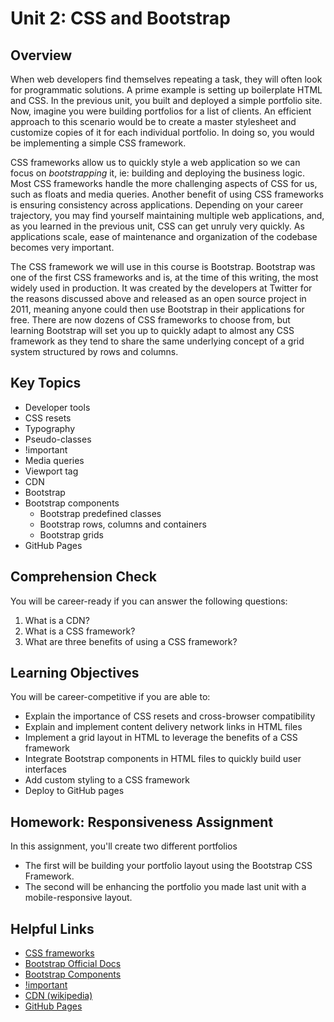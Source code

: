 # Unit 2: CSS and Bootstrap

## Overview
When web developers find themselves repeating a task, they will often look for programmatic solutions. A prime example is setting up boilerplate HTML and CSS. In the previous unit, you built and deployed a simple portfolio site. Now, imagine you were building portfolios for a list of clients. An efficient approach to this scenario would be to create a master stylesheet and customize copies of it for each individual portfolio. In doing so, you would be implementing a simple CSS framework. 

CSS frameworks allow us to quickly style a web application so we can focus on _bootstrapping_ it, ie: building and deploying the business logic. Most CSS frameworks handle the more challenging aspects of CSS for us, such as floats and media queries. Another benefit of using CSS frameworks is ensuring consistency across applications. Depending on your career trajectory, you may find yourself maintaining multiple web applications, and, as you learned in the previous unit, CSS can get unruly very quickly. As applications scale, ease of maintenance and organization of the codebase becomes very important.

The CSS framework we will use in this course is Bootstrap. Bootstrap was one of the first CSS frameworks and is, at the time of this writing, the most widely used in production. It was created by the developers at Twitter for the reasons discussed above and released as an open source project in 2011, meaning anyone could then use Bootstrap in their applications for free. There are now dozens of CSS frameworks to choose from, but learning Bootstrap will set you up to quickly adapt to almost any CSS framework as they tend to share the same underlying concept of a grid system structured by rows and columns.

## Key Topics
* Developer tools
* CSS resets
* Typography
* Pseudo-classes
* !important
* Media queries
* Viewport tag
* CDN
* Bootstrap
* Bootstrap components
  * Bootstrap predefined classes
  * Bootstrap rows, columns and containers
  * Bootstrap grids
* GitHub Pages

## Comprehension Check
You will be career-ready if you can answer the following questions:
1. What is a CDN? 
2. What is a CSS framework? 
3. What are three benefits of using a CSS framework? 

## Learning Objectives
You will be career-competitive if you are able to: 
* Explain the importance of CSS resets and cross-browser compatibility
* Explain and implement content delivery network links in HTML files
* Implement a grid layout in HTML to leverage the benefits of a CSS framework
* Integrate Bootstrap components in HTML files to quickly build user interfaces
* Add custom styling to a CSS framework
* Deploy to GitHub pages

## Homework: Responsiveness Assignment
In this assignment, you'll create two different portfolios
* The first will be building your portfolio layout using the Bootstrap CSS Framework.
* The second will be enhancing the portfolio you made last unit with a mobile-responsive layout.

## Helpful Links
* [CSS frameworks](https://en.wikipedia.org/wiki/CSS_framework)
* [Bootstrap Official Docs](https://getbootstrap.com/)
* [Bootstrap Components](https://getbootstrap.com/docs/4.3/components/alerts/)
* [!important](https://developer.mozilla.org/en-US/docs/Web/CSS/Specificity)
* [CDN (wikipedia)](https://en.wikipedia.org/wiki/Content_delivery_network)
* [GitHub Pages](https://pages.github.com/)
